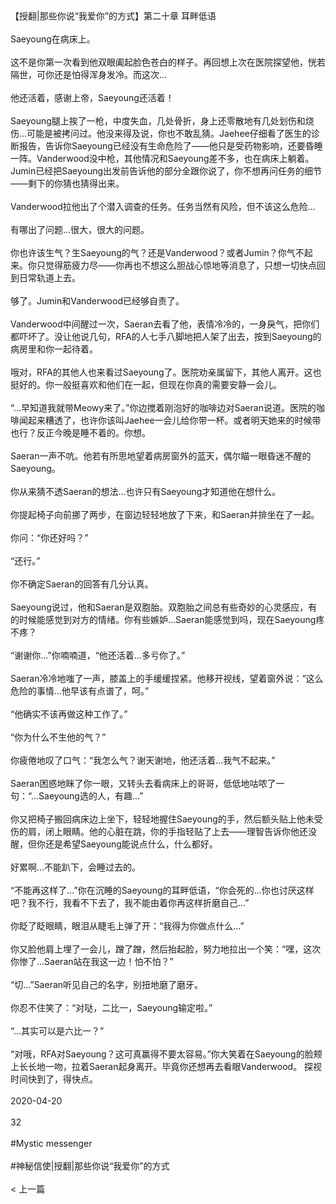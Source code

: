 <br/><br/>【授翻|那些你说“我爱你”的方式】第二十章 耳畔低语<br/><br/>Saeyoung在病床上。<br/><br/>这不是你第一次看到他双眼阖起脸色苍白的样子。再回想上次在医院探望他，恍若隔世，可你还是怕得浑身发冷。而这次...<br/><br/>他还活着，感谢上帝，Saeyoung还活着！<br/><br/>Saeyoung腿上挨了一枪，中度失血，几处骨折，身上还零散地有几处划伤和烧伤...可能是被拷问过。他没来得及说，你也不敢乱猜。Jaehee仔细看了医生的诊断报告，告诉你Saeyoung已经没有生命危险了——他只是受药物影响，还要昏睡一阵。Vanderwood没中枪，其他情况和Saeyoung差不多，也在病床上躺着。Jumin已经把Saeyoung出发前告诉他的部分全跟你说了，你不想再问任务的细节——剩下的你猜也猜得出来。<br/><br/>Vanderwood拉他出了个潜入调查的任务。任务当然有风险，但不该这么危险...<br/><br/>有哪出了问题...很大，很大的问题。<br/><br/>你也许该生气？生Saeyoung的气？还是Vanderwood？或者Jumin？你气不起来。你只觉得筋疲力尽——你再也不想这么胆战心惊地等消息了，只想一切快点回到日常轨道上去。<br/><br/>够了。Jumin和Vanderwood已经够自责了。<br/><br/>Vanderwood中间醒过一次，Saeran去看了他，表情冷冷的，一身戾气，把你们都吓坏了。没让他说几句，RFA的人七手八脚地把人架了出去，按到Saeyoung的病房里和你一起待着。<br/><br/>哦对，RFA的其他人也来看过Saeyoung了。医院劝亲属留下，其他人离开。这也挺好的。你一般挺喜欢和他们在一起，但现在你真的需要安静一会儿。<br/><br/>“...早知道我就带Meowy来了。”你边搅着刚泡好的咖啡边对Saeran说道。医院的咖啡闻起来糟透了，也许你该叫Jaehee一会儿给你带一杯。或者明天她来的时候带也行？反正今晚是睡不着的。你想。<br/><br/>Saeran一声不吭。他若有所思地望着病房窗外的蓝天，偶尔瞄一眼昏迷不醒的Saeyoung。<br/><br/>你从来猜不透Saeran的想法...也许只有Saeyoung才知道他在想什么。<br/><br/>你提起椅子向前挪了两步，在窗边轻轻地放了下来，和Saeran并排坐在了一起。<br/><br/>你问：“你还好吗？”<br/><br/>“还行。”<br/><br/>你不确定Saeran的回答有几分认真。<br/><br/>Saeyoung说过，他和Saeran是双胞胎。双胞胎之间总有些奇妙的心灵感应，有的时候能感觉到对方的情绪。你有些嫉妒...Saeran能感觉到吗，现在Saeyoung疼不疼？<br/><br/>“谢谢你...”你喃喃道，“他还活着...多亏你了。”<br/><br/>Saeran冷冷地嗤了一声，膝盖上的手缓缓捏紧。他移开视线，望着窗外说：“这么危险的事情...他早该有点谱了，呵。”<br/><br/>“他确实不该再做这种工作了。”<br/><br/>“你为什么不生他的气？”<br/><br/>你疲倦地叹了口气：“我怎么气？谢天谢地，他还活着...我气不起来。”<br/><br/>Saeran困惑地眯了你一眼，又转头去看病床上的哥哥，低低地咕哝了一句：“...Saeyoung选的人，有趣...”<br/><br/>你又把椅子搬回病床边上坐下，轻轻地握住Saeyoung的手，然后额头贴上他未受伤的肩，闭上眼睛。他的心脏在跳，你的手指轻贴了上去——理智告诉你他还没醒，但你还是希望Saeyoung能说点什么，什么都好。<br/><br/>好累啊...不能趴下，会睡过去的。<br/><br/>“不能再这样了...”你在沉睡的Saeyoung的耳畔低语，“你会死的...你也讨厌这样吧？我不行，我看不下去了，我不能由着你再这样折磨自己...”<br/><br/>你眨了眨眼睛，眼泪从睫毛上弹了开：“我得为你做点什么...”<br/><br/>你又脸他肩上埋了一会儿，蹭了蹭，然后抬起脸，努力地拉出一个笑：“嘿，这次你惨了...Saeran站在我这一边！怕不怕？”<br/><br/>“切...”Saeran听见自己的名字，别扭地磨了磨牙。<br/><br/>你忍不住笑了：“对哒，二比一，Saeyoung输定啦。”<br/><br/>“...其实可以是六比一？”<br/><br/>“对哦，RFA对Saeyoung？这可真赢得不要太容易。”你大笑着在Saeyoung的脸颊上长长地一吻，拉着Saeran起身离开。毕竟你还想再去看眼Vanderwood。 探视时间快到了，得快点。<br/><br/>2020-04-20<br/><br/>32<br/><br/>#Mystic messenger<br/><br/>#神秘信使|授翻|那些你说“我爱你”的方式<br/><br/>< 上一篇<br/><br/>